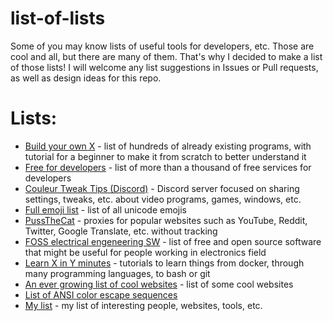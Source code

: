 # list-of-lists
Some of you may know lists of useful tools for developers, etc. Those are cool and all, but there are many of them. That's why I decided to make a list of those lists! I will welcome any list suggestions in Issues or Pull requests, as well as design ideas for this repo.
# Lists:
- [Build your own X](https://github.com/codecrafters-io/build-your-own-x) - list of hundreds of already existing programs, with tutorial for a beginner to make it from scratch to better understand it
- [Free for developers](https://free-for.dev/) - list of more than a thousand of free services for developers
- [Couleur Tweak Tips (Discord)](https://discord.gg/rg94nUkUaj) - Discord server focused on sharing settings, tweaks, etc. about video programs, games, windows, etc.
- [Full emoji list](https://unicode.org/emoji/charts/full-emoji-list.html) - list of all unicode emojis
- [PussTheCat](https://pussthecat.org/) - proxies for popular websites such as YouTube, Reddit, Twitter, Google Translate, etc. without tracking
- [FOSS electrical engeneering SW](https://www.reddit.com/r/electronics/comments/ap6m45) - list of free and open source software that might be useful for people working in electronics field
- [Learn X in Y minutes](https://learnxinyminutes.com/) - tutorials to learn things from docker, through many programming languages, to bash or git
- [An ever growing list of cool websites](https://mrms.cz/cool.html) - list of some cool websites
- [List of ANSI color escape sequences](https://stackoverflow.com/questions/4842424/list-of-ansi-color-escape-sequences)
- [My list](my.md) - my list of interesting people, websites, tools, etc.
